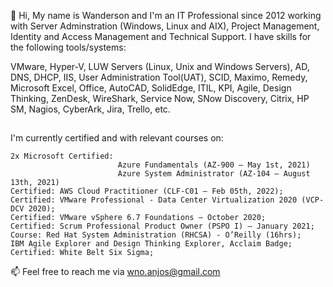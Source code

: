 👋 Hi, My name is Wanderson and I'm an IT Professional since 2012 working with Server Adminstration (Windows, Linux and AIX), Project Management, Identity and Access Management and Technical Support. I have skills for the following tools/systems:

VMware, Hyper-V, LUW Servers (Linux, Unix and Windows Servers), AD, DNS, DHCP, IIS, User 
Administration Tool(UAT), SCID, Maximo, Remedy, Microsoft Excel, Office, AutoCAD, SolidEdge, ITIL, KPI, 
Agile, Design Thinking, ZenDesk, WireShark, Service Now, SNow Discovery, Citrix, HP SM, Nagios, 
CyberArk, Jira, Trello, etc.

##

I'm currently certified and with relevant courses on:

    2x Microsoft Certified:
                            Azure Fundamentals (AZ-900 – May 1st, 2021)
                            Azure System Administrator (AZ-104 – August 13th, 2021)
    Certified: AWS Cloud Practitioner (CLF-C01 – Feb 05th, 2022);
    Certified: VMware Professional - Data Center Virtualization 2020 (VCP-DCV 2020);
    Certified: VMware vSphere 6.7 Foundations – October 2020;
    Certified: Scrum Professional Product Owner (PSPO I) – January 2021;
    Course: Red Hat System Administration (RHCSA) - O’Reilly (16hrs);
    IBM Agile Explorer and Design Thinking Explorer, Acclaim Badge;
    Certified: White Belt Six Sigma;


📫 Feel free to reach me via wno.anjos@gmail.com
